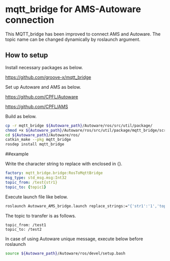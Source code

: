 # mqtt_bridge for AMS-Autoware connection

This MQTT_bridge has been improved to connect AMS and Autoware.
The topic name can be changed dynamically by roslaunch argument.

## How to setup

Install necessary packages as below.

https://github.com/groove-x/mqtt_bridge


Set up Autoware and AMS as below.

https://github.com/CPFL/Autoware

https://github.com/CPFL/AMS

Build as below.

```bash
cp -r mqtt_bridge ${Autoware_path}/Autoware/ros/src/util/package/
chmod +x ${Autoware_path}/Autoware/ros/src/util/package/mqtt_bridge/script/mqtt_bridge_node.py
cd ${Autoware_path}/Autoware/ros/
catkin_make --pkg mqtt_bridge
rosdep install mqtt_bridge
```


##example

Write the character string to replace with enclosed in {}.
```yaml
factory: mqtt_bridge.bridge:RosToMqttBridge
msg_type: std_msg.msg:Int32 
topic_from: /test{str1}
topic_to: {topic1}
```

Execute launch file like below.

```bash
roslaunch Autoware_AMS_bridge.launch replace_strings:="{'str1':'1','topic1':'/test2'}"
```

The topic to transfer is as follows.

```
topic_from: /test1
topic_to: /test2
```

In case of using Autoware unique message, execute below before roslaunch

```bash
source ${Autoware_path}/Autoware/ros/devel/setup.bash
```